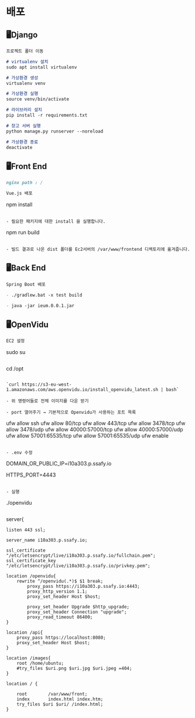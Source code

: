 # 배포

## 🖥️Django

```markdown
프로젝트 폴더 이동

# virtualenv 설치
sudo apt install virtualenv

# 가상환경 생성
virtualenv venv

# 가상환경 실행
source venv/bin/activate

# 라이브러리 설치
pip install -r requirements.txt

# 장고 서버 실행
python manage.py runserver --noreload

# 가상환경 종료
deactivate
```

## 🖥️Front End

```markdown
nginx path : /

Vue.js 배포

```
npm install
```

- 필요한 패키지에 대한 install 을 실행합니다.

```
npm run build
```

- 빌드 결과로 나온 dist 폴더를 Ec2서버의 /var/www/frontend 디렉토리에 옮겨줍니다.

```

## 🖥️Back End

```markdown
Spring Boot 배포

- ./gradlew.bat -x test build

- java -jar ieum.0.0.1.jar
```

## 🖥️OpenVidu

```markdown
EC2 설정

```
sudo su

```

```
cd /opt

```

`curl https://s3-eu-west-1.amazonaws.com/aws.openvidu.io/install_openvidu_latest.sh | bash`

- 위 명령어들로 전체 이미지를 다운 받기

- port 열어주기 → 기본적으로 Openvidu가 사용하는 포트 목록

```
ufw allow ssh
ufw allow 80/tcp
ufw allow 443/tcp
ufw allow 3478/tcp
ufw allow 3478/udp
ufw allow 40000:57000/tcp
ufw allow 40000:57000/udp
ufw allow 57001:65535/tcp
ufw allow 57001:65535/udp
ufw enable
```

- .env 수정

```
DOMAIN_OR_PUBLIC_IP=i10a303.p.ssafy.io

HTTPS_PORT=4443
```

- 실행

```
./openvidu
```

```
server{

    listen 443 ssl;

    server_name i10a303.p.ssafy.io;

    ssl_certificate "/etc/letsencrypt/live/i10a303.p.ssafy.io/fullchain.pem";
    ssl_certificate_key "/etc/letsencrypt/live/i10a303.p.ssafy.io/privkey.pem";

    location /openvidu{
        rewrite ^/openvidu(.*)$ $1 break;
            proxy_pass https://i10a303.p.ssafy.io:4443;
            proxy_http_version 1.1;
            proxy_set_header Host $host;

            proxy_set_header Upgrade $http_upgrade;
            proxy_set_header Connection "upgrade";
            proxy_read_timeout 86400;
    }

    location /api{
        proxy_pass https://localhost:8080;
        proxy_set_header Host $host;
    }

    location /images{
        root /home/ubuntu;
        #try_files $uri.png $uri.jpg $uri.jpeg =404;
    }

    location / {

        root        /var/www/front;
        index       index.html index.htm;
        try_files $uri $uri/ /index.html;
    }

```
```